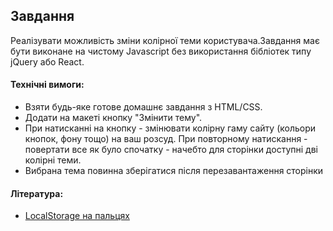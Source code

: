 ## Завдання

Реалізувати можливість зміни колірної теми користувача.Завдання має бути виконане на чистому Javascript без використання бібліотек типу jQuery або React.

#### Технічні вимоги:
- Взяти будь-яке готове домашнє завдання з HTML/CSS.
- Додати на макеті кнопку "Змінити тему".
- При натисканні на кнопку - змінювати колірну гаму сайту (кольори кнопок, фону тощо) на ваш розсуд. При повторному натискання - повертати все як було спочатку - начебто для сторінки доступні дві колірні теми.
- Вибрана тема повинна зберігатися після перезавантаження сторінки

#### Література:
- [LocalStorage на пальцях](https://tproger.ru/articles/localstorage/)

